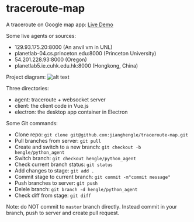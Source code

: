 # traceroute-map
A traceroute on Google map app: [Live Demo](http://traceroute-map.s3-website.us-east-2.amazonaws.com/)

Some live agents or sources:
* 129.93.175.20:8000 (An anvil vm in UNL)
* planetlab-04.cs.princeton.edu:8000 (Princeton University)
* 54.201.228.93:8000 (Oregon)
* planetlab5.ie.cuhk.edu.hk:8000 (Hongkong, China)

Project diagram:
![alt text](https://github.com/jianghengle/traceroute-map/raw/master/traceroute-map.png)

Three directories:
* agent: traceroute + websocket server
* client: the client code in Vue.js
* electron: the desktop app container in Electron

Some Git commands:
* Clone repo: `git clone git@github.com:jianghengle/traceroute-map.git`
* Pull branches from server: `git pull`
* Create and switch to a new branch: `git checkout -b hengle/python_agent` 
* Switch branch: `git checkout hengle/python_agent`
* Check current branch status: `git status`
* Add changes to stage: `git add .`
* Commit stage to current branch: `git commit -m"commit message"`
* Push branches to server: `git push`
* Delele branch: `git branch -d hengle/python_agent`
* Check diff from stage: `git diff`

Note: do NOT commit to `master` branch directly. Instead commit in your branch, push to server and create pull request.
